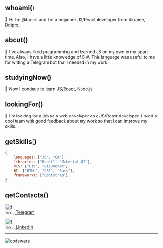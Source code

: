 ## whoami()
👋 Hi I'm @tarurs and I'm a beginner JS/React developer from Ukraine, Dnipro.

## about()
👀 I've always liked programming and learned JS on my own in my spare time. Also, I have a little knowledge of C #. This language was useful to me for writing a Telegram bot that I needed in my work.

## studyingNow()
🌱 Now I continue to learn JS/React, Node.js

## lookingFor()
:mag_right: I'm looking for a job as a web developer as a JS/React developer. I need a cool team with good feedback about my work so that I can improve my skills.

## getSkills()
```JavaScript
{
    languages: ["JS", "C#"],
    libraries: ["React", "Material-UI"],
    VCS: ["Git", "BitBucket"],
    UI: ["HTML", "CSS", "Sass"],
    frameworks: ["Bootstrap"],
}
```

## getContacts()
<p><img src="https://www.shareicon.net/data/2015/09/18/103119_telegram_512x512.png" alt="foo" title="title" style="width: 32px"/><a href="https://t.me/sergey_gaevskiy"> Telegram</a></p>
<p><img src="https://thumbs.dreamstime.com/b/linkedin-icon-filled-website-design-mobile-app-development-social-collection-isolated-black-background-155363702.jpg" alt="foo" title="title" style="width: 32px"/><a href="https://www.linkedin.com/in/serhiy-gaevskiy-8708b515a/"> LinkedIn</a></p>

---

<img src="https://www.codewars.com/users/tarurs/badges/micro" alt="codewars" />
